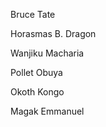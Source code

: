 [//]: # (this file wasn't available on upstream main so I added it)

Bruce Tate

Horasmas B. Dragon

Wanjiku Macharia

Pollet Obuya

Okoth Kongo

Magak Emmanuel
